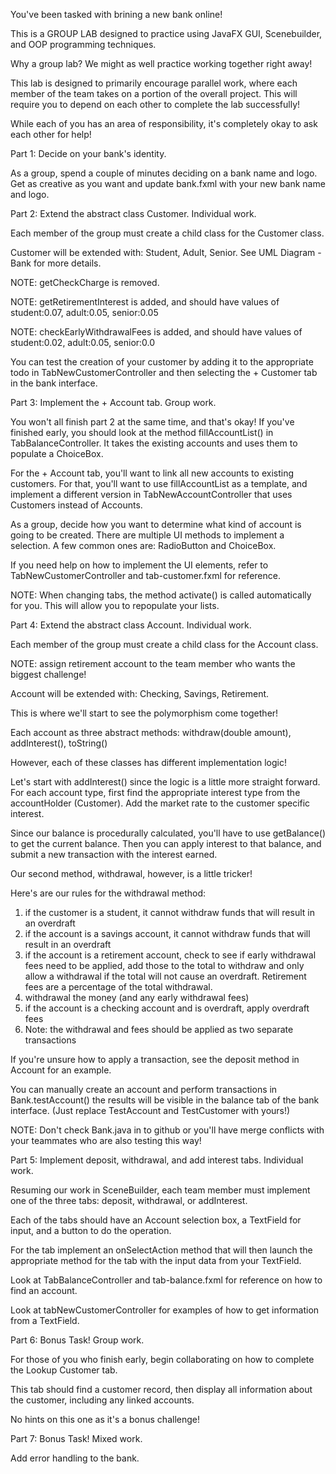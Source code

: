 You've been tasked with brining a new bank online!

This is a GROUP LAB designed to practice using JavaFX GUI, Scenebuilder, and OOP programming techniques.

Why a group lab? We might as well practice working together right away!

This lab is designed to primarily encourage parallel work, where each member of the team takes on a portion of the overall project. This will require you to depend on each other to complete the lab successfully!

While each of you has an area of responsibility, it's completely okay to ask each other for help!

Part 1: Decide on your bank's identity.

As a group, spend a couple of minutes deciding on a bank name and logo. 
Get as creative as you want and update bank.fxml with your new bank name and logo.

Part 2: Extend the abstract class Customer. Individual work.

Each member of the group must create a child class for the Customer class.

Customer will be extended with: Student, Adult, Senior.
See UML Diagram - Bank for more details. 

NOTE: getCheckCharge is removed.

NOTE: getRetirementInterest is added, and should have values of student:0.07, adult:0.05, senior:0.05

NOTE: checkEarlyWithdrawalFees is added, and should have values of student:0.02, adult:0.05, senior:0.0

You can test the creation of your customer by adding it to the appropriate todo in TabNewCustomerController and then selecting the + Customer tab in the bank interface.

Part 3: Implement the + Account tab. Group work.

You won't all finish part 2 at the same time, and that's okay! If you've finished early, you should look at the method fillAccountList() in TabBalanceController. It takes the existing accounts and uses them to populate a ChoiceBox.

For the + Account tab, you'll want to link all new accounts to existing customers. For that, you'll want to use fillAccountList as a template, and implement a different version in TabNewAccountController that uses Customers instead of Accounts.

As a group, decide how you want to determine what kind of account is going to be created. There are multiple UI methods to implement a selection. A few common ones are: RadioButton and ChoiceBox.

If you need help on how to implement the UI elements, refer to TabNewCustomerController and tab-customer.fxml for reference.

NOTE: When changing tabs, the method activate() is called automatically for you. This will allow you to repopulate your lists.

Part 4: Extend the abstract class Account. Individual work.

Each member of the group must create a child class for the Account class.

NOTE: assign retirement account to the team member who wants the biggest challenge!

Account will be extended with: Checking, Savings, Retirement.

This is where we'll start to see the polymorphism come together!

Each account as three abstract methods: withdraw(double amount), addInterest(), toString()

However, each of these classes has different implementation logic!

Let's start with addInterest() since the logic is a little more straight forward. For each account type, first find the appropriate interest type from the accountHolder (Customer). Add the market rate to the customer specific interest.

Since our balance is procedurally calculated, you'll have to use getBalance() to get the current balance. Then you can apply interest to that balance, and submit a new transaction with the interest earned.

Our second method, withdrawal, however, is a little tricker!

Here's are our rules for the withdrawal method:
1) if the customer is a student, it cannot withdraw funds that will result in an overdraft
2) if the account is a savings account, it cannot withdraw funds that will result in an overdraft
3) if the account is a retirement account, check to see if early withdrawal fees need to be applied, add those to the total to withdraw and only allow a withdrawal if the total will not cause an overdraft. Retirement fees are a percentage of the total withdrawal. 
4) withdrawal the money (and any early withdrawal fees)
5) if the account is a checking account and is overdraft, apply overdraft fees
6) Note: the withdrawal and fees should be applied as two separate transactions

If you're unsure how to apply a transaction, see the deposit method in Account for an example.

You can manually create an account and perform transactions in Bank.testAccount() the results will be visible in the balance tab of the bank interface. (Just replace TestAccount and TestCustomer with yours!)

NOTE: Don't check Bank.java in to github or you'll have merge conflicts with your teammates who are also testing this way!

Part 5: Implement deposit, withdrawal, and add interest tabs. Individual work.

Resuming our work in SceneBuilder, each team member must implement one of the three tabs: deposit, withdrawal, or addInterest.

Each of the tabs should have an Account selection box, a TextField for input, and a button to do the operation.

For the tab implement an onSelectAction method that will then launch the appropriate method for the tab with the input data from your TextField. 

Look at TabBalanceController and tab-balance.fxml for reference on how to find an account.

Look at tabNewCustomerController for examples of how to get information from a TextField.

Part 6: Bonus Task! Group work.

For those of you who finish early, begin collaborating on how to complete the Lookup Customer tab.

This tab should find a customer record, then display all information about the customer, including any linked accounts.

No hints on this one as it's a bonus challenge!

Part 7: Bonus Task! Mixed work.

Add error handling to the bank.
